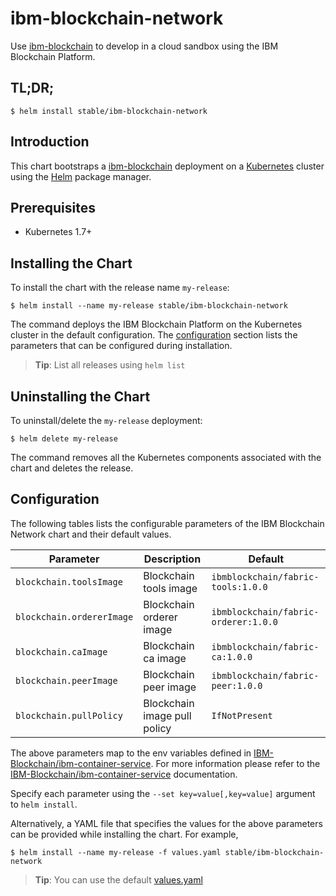 # ibm-blockchain-network

Use [ibm-blockchain](https://ibm-blockchain.github.io) to develop in a cloud sandbox using the IBM Blockchain Platform.

## TL;DR;

```console
$ helm install stable/ibm-blockchain-network
```

## Introduction

This chart bootstraps a [ibm-blockchain](https://ibm-blockchain.github.io) deployment on a [Kubernetes](http://kubernetes.io) cluster using the [Helm](https://helm.sh) package manager.

## Prerequisites

- Kubernetes 1.7+

## Installing the Chart

To install the chart with the release name `my-release`:

```console
$ helm install --name my-release stable/ibm-blockchain-network
```

The command deploys the IBM Blockchain Platform on the Kubernetes cluster in the default configuration. The [configuration](#configuration) section lists the parameters that can be configured during installation.

> **Tip**: List all releases using `helm list`

## Uninstalling the Chart

To uninstall/delete the `my-release` deployment:

```console
$ helm delete my-release
```

The command removes all the Kubernetes components associated with the chart and deletes the release.

## Configuration

The following tables lists the configurable parameters of the IBM Blockchain Network chart and their default values.

|             Parameter              |               Description                |                         Default                          |
|------------------------------------|------------------------------------------|----------------------------------------------------------|
| `blockchain.toolsImage`            | Blockchain tools image                   | `ibmblockchain/fabric-tools:1.0.0`                       |
| `blockchain.ordererImage`          | Blockchain orderer image                 | `ibmblockchain/fabric-orderer:1.0.0`                     |
| `blockchain.caImage`               | Blockchain ca image                      | `ibmblockchain/fabric-ca:1.0.0`                          |
| `blockchain.peerImage`             | Blockchain peer image                    | `ibmblockchain/fabric-peer:1.0.0`                        |
| `blockchain.pullPolicy`            | Blockchain image pull policy             | `IfNotPresent`                                           |


The above parameters map to the env variables defined in [IBM-Blockchain/ibm-container-service](https://github.ibm.com/IBM-Blockchain/ibm-container-service). For more information please refer to the [IBM-Blockchain/ibm-container-service](https://github.ibm.com/IBM-Blockchain/ibm-container-service) documentation.

Specify each parameter using the `--set key=value[,key=value]` argument to `helm install`.

Alternatively, a YAML file that specifies the values for the above parameters can be provided while installing the chart. For example,

```console-
$ helm install --name my-release -f values.yaml stable/ibm-blockchain-network
```

> **Tip**: You can use the default [values.yaml](values.yaml)
